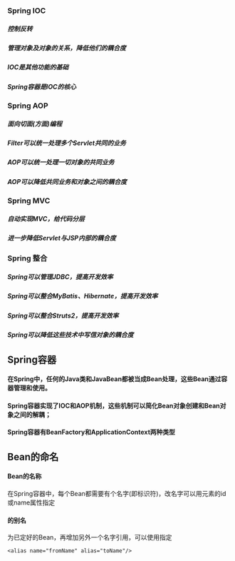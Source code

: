 ### Spring IOC
##### 控制反转
##### 管理对象及对象的关系，降低他们的耦合度
##### IOC是其他功能的基础
##### Spring容器是IOC的核心
### Spring AOP
##### 面向切面(方面)编程
##### Filter可以统一处理多个Servlet共同的业务
##### AOP可以统一处理一切对象的共同业务
##### AOP可以降低共同业务和对象之间的耦合度
### Spring MVC
##### 自动实现MVC，给代码分层
##### 进一步降低Servlet与JSP内部的耦合度

### Spring 整合
##### Spring可以管理JDBC，提高开发效率
##### Spring可以整合MyBatis、Hibernate，提高开发效率
##### Spring可以整合Struts2，提高开发效率
##### Spring可以降低这些技术中写信对象的耦合度

## Spring容器
#### 在Spring中，任何的Java类和JavaBean都被当成Bean处理，这些Bean通过容器管理和使用。
#### Spring容器实现了IOC和AOP机制，这些机制可以简化Bean对象创建和Bean对象之间的解耦；
#### Spring容器有BeanFactory和ApplicationContext两种类型

## Bean的命名
#### Bean的名称
在Spring容器中，每个Bean都需要有个名字(即标识符)，改名字可以用<bean>元素的id或name属性指定

#### 的别名
为已定好的Bean，再增加另外一个名字引用，可以使用<alias>指定

    <alias name="fromName" alias="toName"/>
